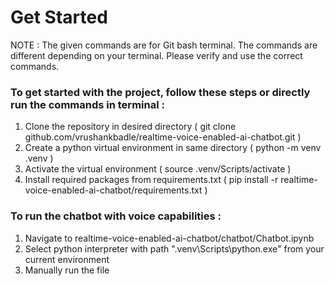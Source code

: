 # Get Started

NOTE : The given commands are for Git bash terminal. The commands are different depending on your terminal. Please verify and use the correct commands.

### To get started with the project, follow these steps or directly run the commands in terminal :
1. Clone the repository in desired directory ( git clone github.com/vrushankbadle/realtime-voice-enabled-ai-chatbot.git )
2. Create a python virtual environment in same directory ( python -m venv .venv )
3. Activate the virtual environment ( source .venv/Scripts/activate )
4. Install required packages from requirements.txt ( pip install -r realtime-voice-enabled-ai-chatbot/requirements.txt )

### To run the chatbot with voice capabilities :
1. Navigate to realtime-voice-enabled-ai-chatbot/chatbot/Chatbot.ipynb
2. Select python interpreter with path ".venv\Scripts\python.exe" from your current environment
3. Manually run the file

